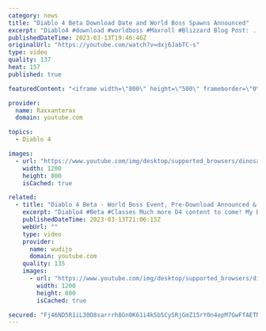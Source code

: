 ```yaml
---
category: news
title: "Diablo 4 Beta Download Date and World Boss Spawns Announced"
excerpt: "Diablo4 #download #worldboss #Maxroll #Blizzard Blog Post: ..."
publishedDateTime: 2023-03-13T19:46:46Z
originalUrl: "https://youtube.com/watch?v=dxj6JabTC-s"
type: video
quality: 137
heat: 157
published: true

featuredContent: "<iframe width=\"800\" height=\"500\" frameborder=\"0\" src=\"https://www.youtube.com/embed/dxj6JabTC-s\" allow=\"accelerometer; autoplay; encrypted-media; gyroscope; picture-in-picture\" allowfullscreen></iframe>"

provider:
  name: Raxxanterax
  domain: youtube.com

topics:
  - Diablo 4

images:
  - url: "https://www.youtube.com/img/desktop/supported_browsers/dinosaur.png"
    width: 1200
    height: 800
    isCached: true

related:
  - title: "Diablo 4 Beta - World Boss Event, Pre-Download Announced & Leveling Guides"
    excerpt: "Diablo4 #Beta #Classes Much more D4 content to come! My Diablo 4 Playlist: ..."
    publishedDateTime: 2023-03-13T21:06:15Z
    webUrl: ""
    type: video
    provider:
      name: wudijo
      domain: youtube.com
    quality: 135
    images:
      - url: "https://www.youtube.com/img/desktop/supported_browsers/dinosaur.png"
        width: 1200
        height: 800
        isCached: true

secured: "Fj46ND5R1iL30D8sarrrh8Gn0K61i4kSb5CySRjGmZ15rY0n4epM7GwFfAETN73deTWX6PIm31Cqmw/ocGth54iNAijAYs+St2Z9pk0F+wFaVUW2wyUPtFfWa4jc86kP71pV7YPf0DUk1/WEyxxFdTxwJ3Tp8r19KzYDkhqabI9AzuU8ozKEghWz+Gs3HU4Xew5QXbts80r8i0fASBMTcmM961X9BJwxHS19HWQAnMM6TMOUvCgHdgtjZ8KPgA75Y5mQjekgAIhPNEs9TtaZUAxP47lyWMOm/SgcmTH/MMjXx6swQUIKH/NEp0EkGOtYB3xBG11UbIZ/8+7E54d2KD5q3ysRrVEhiUYFoCLnBJ3tw6UlL40PkOalW2gjbYSQLEwnPd3dZU5EMb3TuGBDsS/0dUPO76ELPknMDBeeyqnvsyt44iO8bIVLFUg1fd7W;N4pAPUeYNtQguFy8/NQjSg=="
---
```


